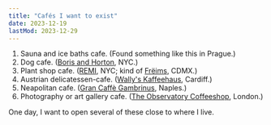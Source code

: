 ```yaml
---
title: "Cafés I want to exist"
date: 2023-12-19
lastMod: 2023-12-29
---
```


1. Sauna and ice baths cafe. (Found something like this in Prague.)
2. Dog cafe. ([Boris and Horton](/Users/joel/projects/joel-becker.github.io/content/personal/cafes-to-exist.md), NYC.)
3. Plant shop cafe. ([REMI](https://www.reminyc.com/), NYC; kind of [Frëims](https://freims.mx/), CDMX.)
4. Austrian delicatessen-cafe. ([Wally's Kaffeehaus](https://wallysdeli.co.uk/kaffeehaus-home-page/), Cardiff.)
5. Neapolitan cafe. ([Gran Caffè Gambrinus](https://grancaffegambrinus.com/en/), Naples.)
6. Photography or art gallery cafe. ([The Observatory Coffeeshop](https://www.theobservatory.org/coffeeshop), London.)

One day, I want to open several of these close to where I live.